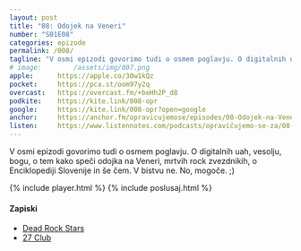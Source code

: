```yaml
---
layout: post
title: "08: Odojek na Veneri"
number: "S01E08"
categories: epizode
permalink: /008/
tagline: "V osmi epizodi govorimo tudi o osmem poglavju. O digitalnih uah, vesolju, bogu, o tem kako speči odojka na Veneri, mrtvih rock zvezdnikih, o Enciklopediji Slovenije in še čem."
# image:		/assets/img/007.png
apple:		https://apple.co/30w1kQz
pocket:		https://pca.st/oom97y2q
overcast:	https://overcast.fm/+beHh2P_d8
podkite:	https://kite.link/008-opr
google:		https://kite.link/008-opr?open=google
anchor:		https://anchor.fm/opravicujemose/episodes/08-Odojek-na-Veneri-----to-je-podkast--ki-ga-vodimo-Ale-Skodlar--Davorin-Pavlica-in-Gregor-Zalaznik-egva19
listen:		https://www.listennotes.com/podcasts/opravičujemo-se-za/08-odojek-na-veneri-pGUA_cX5ZHY/embed/
---
```


V osmi epizodi govorimo tudi o osmem poglavju. O digitalnih uah, vesolju, bogu, o tem kako speči odojka na Veneri, mrtvih rock zvezdnikih, o Enciklopediji Slovenije in še čem. V bistvu ne. No, mogoče. ;)

{% include player.html %}
{% include poslusaj.html %}

#### Zapiski

- [Dead Rock Stars](https://overcast.fm/itunes1386155203/dead-rock-stars)
- [27 Club](https://overcast.fm/itunes1492134933/27-club)

